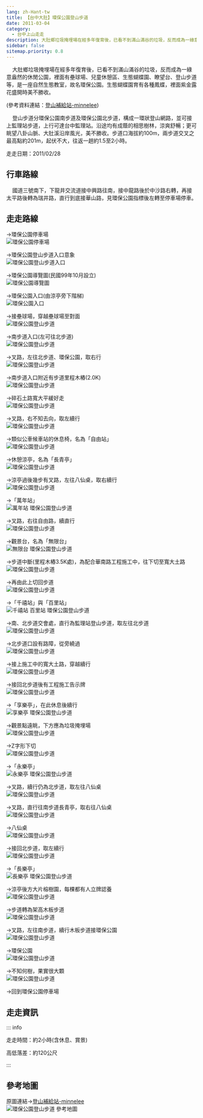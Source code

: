 ```yaml
---
lang: zh-Hant-tw
title: 【台中大肚】環保公園登山步道
date: 2011-03-04
category: 
  - 台中上山走走
description: 大肚鄉垃圾掩埋場在經多年復育後，已看不到滿山滿谷的垃圾，反而成為一綠意盎然的休閒公園，裡面有壘球場、兒童休憩區、生態蝴蝶園、瞭望台、登山步道等，是一座自然生態教室，故名環保公園。生態蝴蝶園育有各種鳳蝶，裡面紫金露花盛開時美不勝收。
sidebar: false
sitemap.priority: 0.8
---
```


    大肚鄉垃圾掩埋場在經多年復育後，已看不到滿山滿谷的垃圾，反而成為一綠意盎然的休閒公園，裡面有壘球場、兒童休憩區、生態蝴蝶園、瞭望台、登山步道等，是一座自然生態教室，故名環保公園。生態蝴蝶園育有各種鳳蝶，裡面紫金露花盛開時美不勝收。

(參考資料連結：[登山補給站-minnelee](http://www.keepon.com.tw/ActiveSite/Article/One.asp?ArticleID=28538))  

<!-- more -->

    登山步道分環保公園南步道及環保公園北步道，構成一環狀登山網路，並可接上監理站步道，上行可達台中監理站。沿途均有成蔭的相思樹林，涼爽舒暢；更可眺望八卦山脈、大肚溪沿岸風光，美不勝收。步道口海拔約100m，兩步道交叉之最高點約201m，起伏不大，往返一趟約1.5至2小時。

走走日期：2011/02/28

## 行車路線
    國道三號南下，下龍井交流道接中興路往南，接中龍路後於中沙路右轉，再接太平路後轉為瑞井路，直行到底接華山路，見環保公園指標後左轉至停車場停車。

## 走走路線
→環保公園停車場  
![環保公園停車場](https://1013399.github.io/image-4/258/179638598_l.jpg)

→環保公園登山步道入口意象  
![環保公園登山步道入口](https://1013399.github.io/image-4/258/179638602_l.jpg)

→環保公園導覽圖(民國99年10月設立)  
![環保公園導覽圖](https://1013399.github.io/image-4/258/179638609_l.jpg)

→環保公園入口(由涼亭旁下階梯)  
![環保公園入口](https://1013399.github.io/image-4/258/179638611_l.jpg)

→接壘球場，穿越壘球場至對面  
![環保公園登山步道](https://1013399.github.io/image-4/258/179638614_l.jpg)

→南步道入口(左可往北步道)  
![環保公園登山步道](https://1013399.github.io/image-4/258/179638617_l.jpg)

→叉路，左往北步道、環保公園，取右行  
![環保公園登山步道](https://1013399.github.io/image-4/258/179638621_l.jpg)

→南步道入口附近有步道里程木樁(2.0K)  
![環保公園登山步道](https://1013399.github.io/image-4/258/179638625_l.jpg)

→碎石土路寬大平緩好走  
![環保公園登山步道](https://1013399.github.io/image-4/258/179638629_l.jpg)

→叉路，右不知去向，取左續行  
![環保公園登山步道](https://1013399.github.io/image-4/258/179638631_l.jpg)

→類似公車候車站的休息椅，名為「自由站」  
![環保公園登山步道](https://1013399.github.io/image-4/258/179638635_l.jpg)

→休憩涼亭，名為「長青亭」  
![環保公園登山步道](https://1013399.github.io/image-4/258/179638637_l.jpg)

→涼亭過後幾步有叉路，左往八仙桌，取右續行  
![環保公園登山步道](https://1013399.github.io/image-4/258/179638639_l.jpg)

→「萬年站」  
![萬年站 環保公園登山步道](https://1013399.github.io/image-4/258/179638642_l.jpg)

→叉路，右往自由路，續直行  
![環保公園登山步道](https://1013399.github.io/image-4/258/179638645_l.jpg)

→觀景台，名為「無限台」  
![無限台 環保公園登山步道](https://1013399.github.io/image-4/258/179638648_l.jpg)

→步道中斷(里程木樁3.5K處)，為配合華南路工程施工中，往下切至寬大土路  
![環保公園登山步道](https://1013399.github.io/image-4/258/179638652_l.jpg)

→再由此上切回步道  
![環保公園登山步道](https://1013399.github.io/image-4/258/179638658_l.jpg)

→「千禧站」與「百里站」  
![千禧站 百里站 環保公園登山步道](https://1013399.github.io/image-4/258/179638661_l.jpg)

→南、北步道交會處，直行為監理站登山步道，取左往北步道  
![環保公園登山步道](https://1013399.github.io/image-4/258/179638666_l.jpg)

→北步道口設有路障，從旁繞過  
![環保公園登山步道](https://1013399.github.io/image-4/258/179638672_l.jpg)

→接上施工中的寬大土路，穿越續行  
![環保公園登山步道](https://1013399.github.io/image-4/258/179638678_l.jpg)

→接回北步道後有工程施工告示牌  
![環保公園登山步道](https://1013399.github.io/image-4/258/179638691_l.jpg)

→「享樂亭」，在此休息後續行  
![享樂亭 環保公園登山步道](https://1013399.github.io/image-4/258/179638683_l.jpg)

→觀景點遠眺，下方應為垃圾掩埋場  
![環保公園登山步道](https://1013399.github.io/image-4/258/179638695_l.jpg)

→Z字形下切  
![環保公園登山步道](https://1013399.github.io/image-4/258/179638697_l.jpg)

→「永樂亭」  
![永樂亭 環保公園登山步道](https://1013399.github.io/image-4/258/179638702_l.jpg)

→叉路，續行仍為北步道，取左往八仙桌  
![環保公園登山步道](https://1013399.github.io/image-4/258/179638706_l.jpg)

→叉路，直行往南步道長青亭，取右往八仙桌  
![環保公園登山步道](https://1013399.github.io/image-4/258/179638709_l.jpg)

→八仙桌  
![環保公園登山步道](https://1013399.github.io/image-4/258/179638713_l.jpg)

→接回北步道，取左續行  
![環保公園登山步道](https://1013399.github.io/image-4/258/179638719_l.jpg)

→「長樂亭」  
![長樂亭 環保公園登山步道](https://1013399.github.io/image-4/258/179638728_l.jpg)

→涼亭後方大片榕樹園，每棵都有人立牌認養  
![環保公園登山步道](https://1013399.github.io/image-4/258/179638733_l.jpg)

→步道轉為架高木板步道  
![環保公園登山步道](https://1013399.github.io/image-4/258/179638739_l.jpg)

→叉路，左往南步道，續行木板步道接環保公園  
![環保公園登山步道](https://1013399.github.io/image-4/258/179638742_l.jpg)

→環保公園  
![環保公園登山步道](https://1013399.github.io/image-4/258/179638744_l.jpg)

→不知何樹，果實很大顆  
![環保公園登山步道](https://1013399.github.io/image-4/258/179638747_l.jpg)

→回到環保公園停車場


## 走走資訊

::: info

走走時間：約2小時(含休息、賞景)

高低落差：約120公尺

:::

## 參考地圖
原圖連結→[登山補給站-minnelee](http://www.keepon.com.tw/ActiveSite/Article/One.asp?ArticleID=28538)  
![環保公園登山步道 參考地圖](https://1013399.github.io/image-4/258/179639501_l.jpg)
